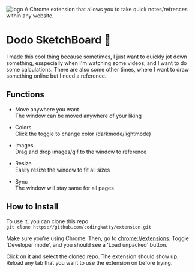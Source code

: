![logo](https://i.imgur.com/hGJ3Jf1.png)
A Chrome extension that allows you to take quick notes/refrences within any website.

# Dodo SketchBoard 🦤
I made this cool thing because sometimes, I just want to quickly jot down something, esspecially when I'm watching some videos, and I want to do some calculations. There are also some other times, where I want to draw something online but I need a reference.

## Functions
- Move anywhere you want <br>
The window can be moved anywhere of your liking

- Colors <br>
Click the toggle to change color (darkmode/lightmode)

- Images <br>
Drag and drop images/gif to the window to reference

- Resize <br>
Easily resize the window to fit all sizes

- Sync <br>
The window will stay same for all pages

## How to Install
To use it, you can clone this repo <br>
`git clone https://github.com/codingkatty/extension.git`

Make sure you're using Chrome. Then, go to [chrome://extensions](chrome://extensions/). Toggle 'Developer mode', and you should see a 'Load unpacked' button.

Click on it and select the cloned repo. The extension should show up. Reload any tab that you want to use the extension on before trying.